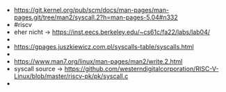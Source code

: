 - https://git.kernel.org/pub/scm/docs/man-pages/man-pages.git/tree/man2/syscall.2?h=man-pages-5.04#n332
- #riscv
- eher nicht -> https://inst.eecs.berkeley.edu/~cs61c/fa22/labs/lab04/
-
- https://gpages.juszkiewicz.com.pl/syscalls-table/syscalls.html
-
- https://www.man7.org/linux/man-pages/man2/write.2.html
- syscall source -> https://github.com/westerndigitalcorporation/RISC-V-Linux/blob/master/riscv-pk/pk/syscall.c
-